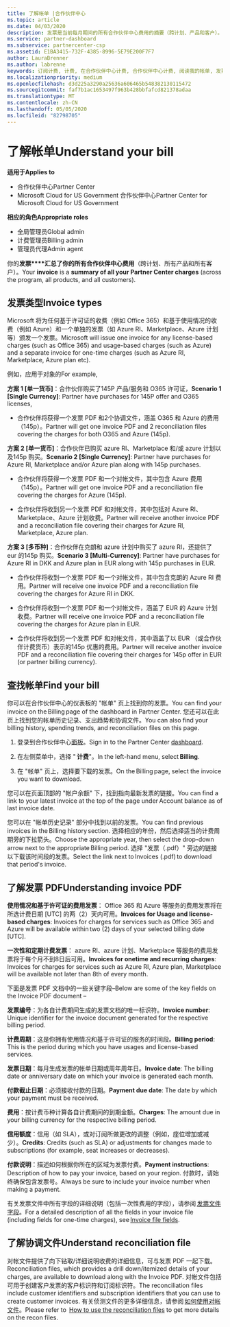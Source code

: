 ```yaml
---
title: 了解帐单 |合作伙伴中心
ms.topic: article
ms.date: 04/03/2020
description: 发票是当前每月期间的所有合作伙伴中心费用的摘要（跨计划、产品和客户）。
ms.service: partner-dashboard
ms.subservice: partnercenter-csp
ms.assetid: E1BA3415-732F-4385-8996-5E79E200F7F7
author: LauraBrenner
ms.author: labrenne
keywords: 订阅计费, 计费, 在合作伙伴中心计费, 合作伙伴中心计费, 阅读我的帐单, 发票, 合作伙伴中心发票, 云解决方案提供商发票, 我的帐单在哪里？
ms.localizationpriority: medium
ms.openlocfilehash: d3d225a3290a25636a606465b548382130115472
ms.sourcegitcommit: faf7b1ac1653497f963b428bbfafcd821378adaa
ms.translationtype: MT
ms.contentlocale: zh-CN
ms.lasthandoff: 05/05/2020
ms.locfileid: "82798705"
---
```

# <a name="understand-your-bill"></a><span data-ttu-id="70ba1-104">了解帐单</span><span class="sxs-lookup"><span data-stu-id="70ba1-104">Understand your bill</span></span>

<span data-ttu-id="70ba1-105">**适用于**</span><span class="sxs-lookup"><span data-stu-id="70ba1-105">**Applies to**</span></span>

- <span data-ttu-id="70ba1-106">合作伙伴中心</span><span class="sxs-lookup"><span data-stu-id="70ba1-106">Partner Center</span></span>
- <span data-ttu-id="70ba1-107">Microsoft Cloud for US Government 合作伙伴中心</span><span class="sxs-lookup"><span data-stu-id="70ba1-107">Partner Center for Microsoft Cloud for US Government</span></span>

<span data-ttu-id="70ba1-108">**相应的角色**</span><span class="sxs-lookup"><span data-stu-id="70ba1-108">**Appropriate roles**</span></span>

- <span data-ttu-id="70ba1-109">全局管理员</span><span class="sxs-lookup"><span data-stu-id="70ba1-109">Global admin</span></span>
- <span data-ttu-id="70ba1-110">计费管理员</span><span class="sxs-lookup"><span data-stu-id="70ba1-110">Billing admin</span></span>
- <span data-ttu-id="70ba1-111">管理员代理</span><span class="sxs-lookup"><span data-stu-id="70ba1-111">Admin agent</span></span>


<span data-ttu-id="70ba1-112">你的**发票\*\*\*\*汇总了你的所有合作伙伴中心费用**（跨计划、所有产品和所有客户）。</span><span class="sxs-lookup"><span data-stu-id="70ba1-112">Your **invoice** is a **summary of all your Partner Center charges** (across the program, all products, and all customers).</span></span> 

## <a name="invoice-types"></a><span data-ttu-id="70ba1-113">发票类型</span><span class="sxs-lookup"><span data-stu-id="70ba1-113">Invoice types</span></span>

<span data-ttu-id="70ba1-114">Microsoft 将为任何基于许可证的收费（例如 Office 365）和基于使用情况的收费（例如 Azure）和一个单独的发票（如 Azure RI、Marketplace、Azure 计划等）颁发一个发票。</span><span class="sxs-lookup"><span data-stu-id="70ba1-114">Microsoft will issue one invoice for any license-based charges (such as Office 365) and usage-based charges (such as Azure) and a separate invoice for one-time charges (such as Azure RI, Marketplace, Azure plan etc).</span></span> 

<span data-ttu-id="70ba1-115">例如，应用于对象的</span><span class="sxs-lookup"><span data-stu-id="70ba1-115">For example,</span></span>  

<span data-ttu-id="70ba1-116">**方案 1 [单一货币]**：合作伙伴购买了145P 产品/服务和 O365 许可证，</span><span class="sxs-lookup"><span data-stu-id="70ba1-116">**Scenario 1 [Single Currency]**: Partner have purchases for 145P offer and O365 licenses,</span></span>  

- <span data-ttu-id="70ba1-117">合作伙伴将获得一个发票 PDF 和2个协调文件，涵盖 O365 和 Azure 的费用（145p）。</span><span class="sxs-lookup"><span data-stu-id="70ba1-117">Partner will get one invoice PDF and 2 reconciliation files covering the charges for both O365 and Azure (145p).</span></span>  

<span data-ttu-id="70ba1-118">**方案 2 [单一货币]**：合作伙伴已购买 azure RI、Marketplace 和/或 azure 计划以及145p 购买。</span><span class="sxs-lookup"><span data-stu-id="70ba1-118">**Scenario 2 [Single Currency]**: Partner have purchases for Azure RI, Marketplace and/or Azure plan along with 145p purchases.</span></span> 

- <span data-ttu-id="70ba1-119">合作伙伴将获得一个发票 PDF 和一个对帐文件，其中包含 Azure 费用（145p）。</span><span class="sxs-lookup"><span data-stu-id="70ba1-119">Partner will get one invoice PDF and a reconciliation file covering the charges for Azure (145p).</span></span> 

- <span data-ttu-id="70ba1-120">合作伙伴将收到另一个发票 PDF 和对帐文件，其中包括对 Azure RI、Marketplace、Azure 计划收费。</span><span class="sxs-lookup"><span data-stu-id="70ba1-120">Partner will receive another invoice PDF and a reconciliation file covering their charges for Azure RI, Marketplace, Azure plan.</span></span> 

<span data-ttu-id="70ba1-121">**方案 3 [多币种]**：合作伙伴在克朗和 azure 计划中购买了 azure RI，还提供了 eur 的145p 购买。</span><span class="sxs-lookup"><span data-stu-id="70ba1-121">**Scenario 3 [Multi-Currency]**: Partner have purchases for Azure RI in DKK and Azure plan in EUR along with 145p purchases in EUR.</span></span> 

- <span data-ttu-id="70ba1-122">合作伙伴将收到一个发票 PDF 和一个对帐文件，其中包含克朗的 Azure RI 费用。</span><span class="sxs-lookup"><span data-stu-id="70ba1-122">Partner will receive one invoice PDF and a reconciliation file covering the charges for Azure RI in DKK.</span></span> 

- <span data-ttu-id="70ba1-123">合作伙伴将收到一个发票 PDF 和一个对帐文件，涵盖了 EUR 的 Azure 计划收费。</span><span class="sxs-lookup"><span data-stu-id="70ba1-123">Partner will receive one invoice PDF and a reconciliation file covering the charges for Azure plan in EUR.</span></span> 

- <span data-ttu-id="70ba1-124">合作伙伴将收到另一个发票 PDF 和对帐文件，其中涵盖了以 EUR （或合作伙伴计费货币）表示的145p 优惠的费用。</span><span class="sxs-lookup"><span data-stu-id="70ba1-124">Partner will receive another invoice PDF and a reconciliation file covering their charges for 145p offer in EUR (or partner billing currency).</span></span> 

## <a name="find-your-bill"></a><span data-ttu-id="70ba1-125">查找帐单</span><span class="sxs-lookup"><span data-stu-id="70ba1-125">Find your bill</span></span> 

<span data-ttu-id="70ba1-126">你可以在合作伙伴中心的仪表板的 "帐单" 页上找到你的发票。</span><span class="sxs-lookup"><span data-stu-id="70ba1-126">You can find your invoice on the Billing page of the dashboard in Partner Center.</span></span> <span data-ttu-id="70ba1-127">您还可以在此页上找到您的帐单历史记录、支出趋势和协调文件。</span><span class="sxs-lookup"><span data-stu-id="70ba1-127">You can also find your billing history, spending trends, and reconciliation files on this page.</span></span> 

1. <span data-ttu-id="70ba1-128">登录到合作伙伴中心[面板](https://partner.microsoft.com/dashboard/home)。</span><span class="sxs-lookup"><span data-stu-id="70ba1-128">Sign in to the Partner Center [dashboard](https://partner.microsoft.com/dashboard/home).</span></span> 

2. <span data-ttu-id="70ba1-129">在左侧菜单中，选择 " **计费**"。</span><span class="sxs-lookup"><span data-stu-id="70ba1-129">In the left-hand menu, select **Billing**.</span></span> 

3. <span data-ttu-id="70ba1-130">在 "帐单" 页上，选择要下载的发票。</span><span class="sxs-lookup"><span data-stu-id="70ba1-130">On the Billing page, select the invoice you want to download.</span></span> 

<span data-ttu-id="70ba1-131">您可以在页面顶部的 "帐户余额" 下，找到指向最新发票的链接。</span><span class="sxs-lookup"><span data-stu-id="70ba1-131">You can find a link to your latest invoice at the top of the page under Account balance as of last invoice date.</span></span> 

<span data-ttu-id="70ba1-132">您可以在 "帐单历史记录" 部分中找到以前的发票。</span><span class="sxs-lookup"><span data-stu-id="70ba1-132">You can find previous invoices in the Billing history section.</span></span> <span data-ttu-id="70ba1-133">选择相应的年份，然后选择适当的计费周期旁的下拉箭头。</span><span class="sxs-lookup"><span data-stu-id="70ba1-133">Choose the appropriate year, then select the drop-down arrow next to the appropriate Billing period.</span></span> <span data-ttu-id="70ba1-134">选择 "发票（.pdf）" 旁边的链接以下载该时间段的发票。</span><span class="sxs-lookup"><span data-stu-id="70ba1-134">Select the link next to Invoices (.pdf) to download that period's invoice.</span></span> 

## <a name="understanding-invoice-pdf"></a><span data-ttu-id="70ba1-135">了解发票 PDF</span><span class="sxs-lookup"><span data-stu-id="70ba1-135">Understanding invoice PDF</span></span> 

<span data-ttu-id="70ba1-136">**使用情况和基于许可证的费用发票**： Office 365 和 Azure 等服务的费用发票将在所选计费日期 [UTC] 的两（2）天内可用。</span><span class="sxs-lookup"><span data-stu-id="70ba1-136">**Invoices for Usage and license-based charges**: Invoices for charges for services such as Office 365 and Azure will be available within two (2) days of your selected billing date [UTC].</span></span>  

<span data-ttu-id="70ba1-137">**一次性和定期计费发票**： azure RI、azure 计划、Marketplace 等服务的费用发票将于每个月不到8日后可用。</span><span class="sxs-lookup"><span data-stu-id="70ba1-137">**Invoices for onetime and recurring charges**: Invoices for charges for services such as Azure RI, Azure plan, Marketplace will be available not later than 8th of every month.</span></span>  

<span data-ttu-id="70ba1-138">下面是发票 PDF 文档中的一些关键字段–</span><span class="sxs-lookup"><span data-stu-id="70ba1-138">Below are some of the key fields on the Invoice PDF document –</span></span> 

<span data-ttu-id="70ba1-139">**发票编号**：为各自计费期间生成的发票文档的唯一标识符。</span><span class="sxs-lookup"><span data-stu-id="70ba1-139">**Invoice number**: Unique identifier for the invoice document generated for the respective billing period.</span></span> 

<span data-ttu-id="70ba1-140">**计费周期**：这是你拥有使用情况和基于许可证的服务的时间段。</span><span class="sxs-lookup"><span data-stu-id="70ba1-140">**Billing period**: This is the period during which you have usages and license-based services.</span></span> 

<span data-ttu-id="70ba1-141">**发票日期**：每月生成发票的帐单日期或周年周年日。</span><span class="sxs-lookup"><span data-stu-id="70ba1-141">**Invoice date**: The billing date or anniversary date on which your invoice is generated each month.</span></span> 

<span data-ttu-id="70ba1-142">**付款截止日期**：必须接收付款的日期。</span><span class="sxs-lookup"><span data-stu-id="70ba1-142">**Payment due date**: The date by which your payment must be received.</span></span> 

<span data-ttu-id="70ba1-143">**费用**：按计费币种计算各自计费期间的到期金额。</span><span class="sxs-lookup"><span data-stu-id="70ba1-143">**Charges**: The amount due in your billing currency for the respective billing period.</span></span> 

<span data-ttu-id="70ba1-144">**信用额度**：信用（如 SLA），或对订阅所做更改的调整（例如，座位增加或减少）。</span><span class="sxs-lookup"><span data-stu-id="70ba1-144">**Credits**: Credits (such as SLA) or adjustments for changes made to subscriptions (for example, seat increases or decreases).</span></span> 

<span data-ttu-id="70ba1-145">**付款说明**：描述如何根据你所在的区域为发票付费。</span><span class="sxs-lookup"><span data-stu-id="70ba1-145">**Payment instructions**: Description of how to pay your invoice, based on your region.</span></span> <span data-ttu-id="70ba1-146">付款时，请始终确保包含发票号。</span><span class="sxs-lookup"><span data-stu-id="70ba1-146">Always be sure to include your invoice number when making a payment.</span></span> 

<span data-ttu-id="70ba1-147">有关发票文件中所有字段的详细说明（包括一次性费用的字段），请参阅 [发票文件字段](invoice-file.md)。</span><span class="sxs-lookup"><span data-stu-id="70ba1-147">For a detailed description of all the fields in your invoice file (including fields for one-time charges), see [Invoice file fields](invoice-file.md).</span></span> 

## <a name="understand-reconciliation-file"></a><span data-ttu-id="70ba1-148">了解协调文件</span><span class="sxs-lookup"><span data-stu-id="70ba1-148">Understand reconciliation file</span></span> 

 <span data-ttu-id="70ba1-149">对帐文件提供了向下钻取/详细说明收费的详细信息，可与发票 PDF 一起下载。</span><span class="sxs-lookup"><span data-stu-id="70ba1-149">Reconciliation files, which provides a drill down/itemized details of your charges, are available to download along with the Invoice PDF.</span></span> <span data-ttu-id="70ba1-150">对帐文件包括可用于创建客户发票的客户标识符和订阅标识符。</span><span class="sxs-lookup"><span data-stu-id="70ba1-150">The reconciliation files include customer identifiers and subscription identifiers that you can use to create customer invoices.</span></span> <span data-ttu-id="70ba1-151">有关侦测文件的更多详细信息，请参阅 [如何使用对帐文件](use-the-reconciliation-files.md)。</span><span class="sxs-lookup"><span data-stu-id="70ba1-151">Please refer to  [How to use the reconciliation files](use-the-reconciliation-files.md) to get more details on the recon files.</span></span> 




























